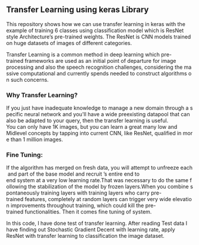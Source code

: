## Transfer Learning using keras Library
This repository shows how we can use transfer learning in keras with the example of training 6 classes using classification model which is ResNet style Architecture’s pre-trained weights. The ResNet is CNN models trained on huge datasets of images of different categories.

Transfer Learning is a common method in deep learning which pre-trained frameworks are used as an initial point of departure for image 
processing and also the speech recognition challenges, considering the massive computational and currently spends needed to construct algorithms on such concerns.

### Why Transfer Learning?

If you just have inadequate knowledge to manage a new domain through a specific neural network and you'll have a wide preexisting datapool that can also be adapted to your query, then the transfer learning is useful. 
You can only have 1K images, but you can learn a great many low and 
Midlevel concepts by tapping into current CNN, like ResNet, qualified in more than 1 million images.

### Fine Tuning:

If the algorithm has merged on fresh data, you will attempt to unfreeze each and part of the base model and recruit ’s entire end to
end system at a very low learning rate.That was necessary to do the same following the stabilization of the model by frozen layers.When you combine spontaneously training layers with training layers who carry pre-trained features, completely at random layers can trigger very wide elevation improvements throughout training, which could kill the pre-trained functionalities. Then it comes fine tuning of system.

In this code, I have done test of transfer learning. After reading Test data I have finding out Stochastic Gradient Decent with learning rate, apply ResNet with transfer learning to classification the image dataset.



